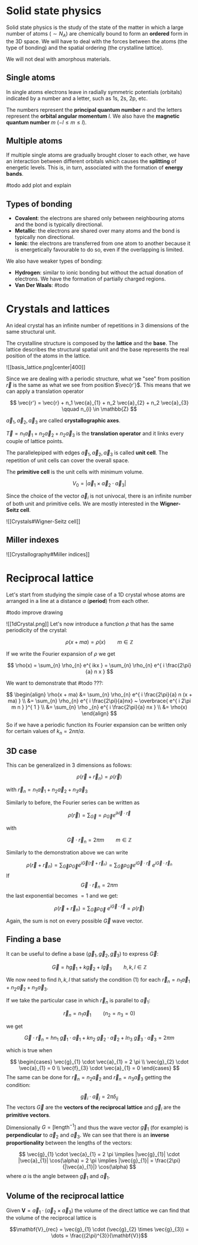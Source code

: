 # Solid state physics

Solid state physics is the study of the state of the matter in which a large number of atoms ($\sim N_{A}$) are chemically bound to form an **ordered** form in the 3D space. We will have to deal with the forces between the atoms (the type of bonding) and the spatial ordering (the crystalline lattice).

We will not deal with amorphous materials.

## Single atoms

In single atoms electrons leave in radially symmetric potentials (orbitals) indicated by a number and a letter, such as 1s, 2s, 2p, etc.

The numbers represent the **principal quantum number** $n$ and the letters represent the **orbital angular momentum** $l$. We also have the **magnetic quantum number** $m$ ($-l \leq m \leq l$).

## Multiple atoms

If multiple single atoms are gradually brought closer to each other, we have an interaction between different orbitals which causes the **splitting** of energetic levels. This is, in turn, associated with the formation of **energy bands**.

#todo add plot and explain

## Types of bonding

- **Covalent**: the electrons are shared only between neighbouring atoms and the bond is typically directional.
- **Metallic**: the electrons are shared over many atoms and the bond is typically non directional.
- **Ionic**: the electrons are transferred from one atom to another because it is energetically favourable to do so, even if the overlapping is limited.

We also have weaker types of bonding:

- **Hydrogen**: similar to ionic bonding but without the actual donation of electrons. We have the formation of partially charged regions.
- **Van Der Waals**: #todo 

# Crystals and lattices

An ideal crystal has an infinite number of repetitions in 3 dimensions of the same structural unit. 

The crystalline structure is composed by the **lattice** and the **base**. The lattice describes the structural spatial unit and the base represents the real position of the atoms in the lattice.

![[basis_lattice.png|center|400]]

Since we are dealing with a periodic structure, what we "see" from position $\vec{r}$ is the same as what we see from position $\vec{r'}$. This means that we can apply a translation operator 

$$
\vec{r'} = \vec{r} + n_1 \vec{a}_{1} + n_2 \vec{a}_{2} + n_2 \vec{a}_{3} \qquad n_{i} \in \mathbb{Z}
$$

$\vec{a}_{1}, \vec{a}_{2}, \vec{a}_{3}$ are called **crystallographic axes**.

$\vec{T} = n_1 \vec{a}_{1} + n_2 \vec{a}_{2} + n_2 \vec{a}_{3}$ is the **translation operator** and it links every couple of lattice points.

The parallelepiped with edges $\vec{a}_{1}, \vec{a}_{2}, \vec{a}_{3}$ is called **unit cell**. The repetition of unit cells can cover the overall space.

The **primitive cell** is the unit cells with minimum volume.

$$
V_0 = |\vec{a}_{1} \times \vec{a}_{2} \cdot \vec{a}_{3}|
$$

Since the choice of the vector $\vec{a}_{i}$ is not univocal, there is an infinite number of both unit and primitive cells. We are mostly interested in the **Wigner-Seitz cell**.

![[Crystals#Wigner-Seitz cell]]

## Miller indexes

![[Crystallography#Miller indices]]

# Reciprocal lattice

Let's start from studying the simple case of a 1D crystal whose atoms are arranged in a line at a distance $a$ (**period**) from each other.

#todo improve drawing

![[1dCrystal.png]]
Let's now introduce a function $\rho$ that has the same periodicity of the crystal:

$$
\rho(x + ma) = \rho(x) \qquad m \in \mathbb{Z}
$$

If we write the Fourier expansion of $\rho$ we get

$$
\rho(x) = \sum_{n} \rho_{n} e^{ ikx } = \sum_{n} \rho_{n} e^{ i \frac{2\pi}{a} n x }
$$

We want to demonstrate that #todo ???:

$$
\begin{align}
\rho(x + ma) &= \sum_{n} \rho_{n} e^{ i \frac{2\pi}{a} n (x + ma) }  \\
&= \sum_{n} \rho_{n} e^{ i \frac{2\pi}{a}nx} ~ \overbrace{ e^{ i 2\pi m n } }^{ 1 } \\
&= \sum_{n} \rho _{n} e^{ i \frac{2\pi}{a} nx } \\
&= \rho(x)
\end{align}
$$

So if we have a periodic function its Fourier expansion can be written only for certain values of $k_{n} = 2n\pi/a$.

## 3D case

This can be generalized in 3 dimensions as follows:

$$
\rho(\vec{r} + \vec{r}_{n}) = \rho(\vec{r})
$$

with $\vec{r}_n = n_1 \vec{a}_{1} + n_2 \vec{a}_{2} + n_3 \vec{a}_{3}$

Similarly to before, the Fourier series can be written as 

$$
\rho(\vec{r}) = \sum_{\vec{G}} = \rho_{\vec{G}} e^{ i \vec{H} \cdot \vec{r} }
$$

with 

$$
\vec{G} \cdot \vec{r}_{n} = 2\pi m \qquad m \in \mathbb{Z}
$$

Similarly to the demonstration above we can write 

$$
\rho(\vec{r} + \vec{r}_{n}) = \sum_{\vec{G}} \rho_{\vec{G}} e^{ i \vec{G} (\vec{r} + \vec{r}_{n}) } = \sum_{\vec{G}} \rho_{\vec{G}} e^{ i  \vec{G} \cdot \vec{r} } ~  e^{ i \vec{G} \cdot \vec{r}_{n} }
$$
If
$$\vec{G}\cdot \vec{r}_{n} = 2\pi m \tag{1}$$
the last exponential becomes $=1$ and we get:

$$
\rho(\vec{r} + \vec{r}_{n}) =\sum_{\vec{G}} \rho_\vec{G} ~ e^{ i \vec{G} \cdot \vec{r} } = \rho(\vec{r})
$$

Again, the sum is not on every possible $\vec{G}$ wave vector.

## Finding a base

It can be useful to define a base $(\vec{g}_{1}, \vec{g}_{2}, \vec{g}_{3})$ to express $\vec{G}$:

$$
\vec{G} = h\vec{g}_{1} + k \vec{g}_{2} + l\vec{g}_{3} \qquad h,k,l \in \mathbb{Z}
$$

We now need to find $h,k,l$ that satisfy the condition $(1)$ for each $\vec{r}_{n} = n_1 \vec{a}_{1} + n_2 \vec{a}_{2} + n_3 \vec{a}_{3}$.

If we take the particular case in which $\vec{r}_{n}$ is parallel to $\vec{a}_{1}$:

$$
\vec{r}_{n} = n_1 \vec{a}_{1} \qquad (n_2 = n_3 = 0)
$$

we get 

$$
\vec{G} \cdot \vec{r}_{n} = hn_1 ~ \vec{g}_{1} \cdot \vec{a}_{1} + k n_2 ~ \vec{g}_{2} \cdot \vec{a}_{2} + l n_3 ~ \vec{g}_{3} \cdot \vec{a}_{3} = 2 \pi m
$$

which is true when 

$$
\begin{cases}
\vec{g}_{1} \cdot \vec{a}_{1} = 2 \pi \\
\vec{g}_{2} \cdot \vec{a}_{1} = 0 \\
\vec{f}_{3} \cdot \vec{a}_{1} = 0
\end{cases}
$$
The same can be done for $\vec{r}_{n} = n_2 \vec{a}_{2}$ and $\vec{r}_{n} = n_3 \vec{a}_{3}$ getting the condition: 

$$
\vec{g}_{i} \cdot \vec{a}_{j} = 2 \pi \delta_{ij}
$$
The vectors $\vec{G}$ are the **vectors of the reciprocal lattice** and $\vec{g}_{i}$ are the **primitive vectors**.

Dimensionally $G = [\text{length}^{-1}]$ and thus the wave vector $\vec{g}_{1}$ (for example) is **perpendicular** to $\vec{a}_{2}$ and $\vec{a}_{3}$. We can see that there is an **inverse proportionality** between the lengths of the vectors: 

$$
\vec{g}_{1} \cdot \vec{a}_{1} = 2 \pi \implies |\vec{g}_{1}| \cdot |\vec{a}_{1}| \cos(\alpha) = 2 \pi \implies |\vec{g}_{1}| = \frac{2\pi}{|\vec{a}_{1}|} \cos(\alpha)
$$
where $\alpha$ is the angle between $\vec{g}_{1}$ and $\vec{a}_{1}$.

## Volume of the reciprocal lattice

Given $\mathbf{V} = \vec{a}_{1} \cdot (\vec{a}_{2} \times \vec{a}_{3})$ the volume of the direct lattice we can find that the volume of the reciprocal lattice is 

$$\mathbf{V}_{rec} = \vec{g}_{1} \cdot (\vec{g}_{2} \times \vec{g}_{3}) = \dots = \frac{(2\pi)^{3}}{\mathbf{V}}$$

